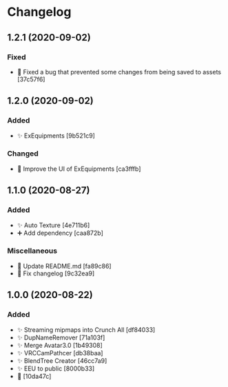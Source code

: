 # Changelog

<a name="1.2.1"></a>
## 1.2.1 (2020-09-02)

### Fixed

- 🐛 Fixed a bug that prevented some changes from being saved to assets [37c57f6]


<a name="1.2.0"></a>
## 1.2.0 (2020-09-02)

### Added

- ✨ ExEquipments [9b521c9]

### Changed

- 💄 Improve the UI of ExEquipments [ca3fffb]


<a name="1.1.0"></a>
## 1.1.0 (2020-08-27)

### Added

- ✨ Auto Texture [4e711b6]
- ➕ Add dependency [caa872b]

### Miscellaneous

- 📝 Update README.md [fa89c86]
- 📝 Fix changelog [9c32ea9]


<a name="1.0.0"></a>
## 1.0.0 (2020-08-22)

### Added
- ✨ Streaming mipmaps into Crunch All [df84033]
- ✨ DupNameRemover [71a103f]
- ✨ Merge Avatar3.0 [1b49308]
- ✨ VRCCamPathcer [db38baa]
- ✨ BlendTree Creator [46cc7a9]
- ✨ EEU to public [8000b33]
- 🎉  [10da47c]




